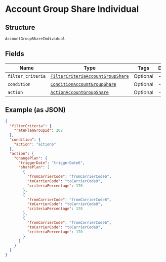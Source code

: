 
# Account Group Share Individual

## Structure

`AccountGroupShareIndividual`

## Fields

| Name | Type | Tags | Description |
|  --- | --- | --- | --- |
| `filter_criteria` | [`FilterCriteriaAccountGroupShare`](../../doc/models/filter-criteria-account-group-share.md) | Optional | - |
| `condition` | [`ConditionAccountGroupShare`](../../doc/models/condition-account-group-share.md) | Optional | - |
| `action` | [`ActionAccountGroupShare`](../../doc/models/action-account-group-share.md) | Optional | - |

## Example (as JSON)

```json
{
  "filterCriteria": {
    "ratePlanGroupId": 202
  },
  "condition": {
    "action": "action6"
  },
  "action": {
    "changePlan": {
      "triggerDate": "triggerDate6",
      "sharePlan": [
        {
          "fromCarrierCode": "fromCarrierCode6",
          "toCarrierCode": "toCarrierCode8",
          "criteriaPercentage": 170
        },
        {
          "fromCarrierCode": "fromCarrierCode6",
          "toCarrierCode": "toCarrierCode8",
          "criteriaPercentage": 170
        },
        {
          "fromCarrierCode": "fromCarrierCode6",
          "toCarrierCode": "toCarrierCode8",
          "criteriaPercentage": 170
        }
      ]
    }
  }
}
```

